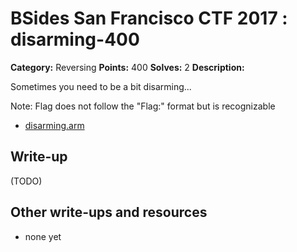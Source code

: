 # BSides San Francisco CTF 2017 : disarming-400

**Category:** Reversing
**Points:** 400
**Solves:** 2
**Description:**

Sometimes you need to be a bit disarming...

Note: Flag does not follow the "Flag:" format but is recognizable

* [disarming.arm](disarming.arm)

## Write-up

(TODO)

## Other write-ups and resources

* none yet
